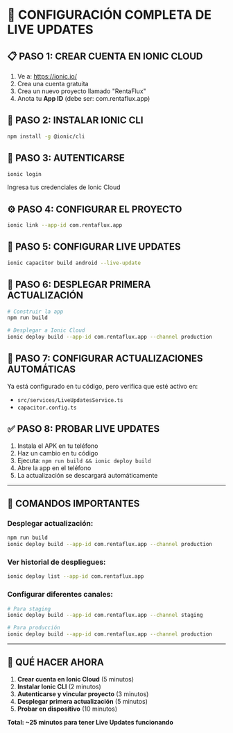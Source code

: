 # 🚀 CONFIGURACIÓN COMPLETA DE LIVE UPDATES

## 📋 PASO 1: CREAR CUENTA EN IONIC CLOUD

1. Ve a: https://ionic.io/
2. Crea una cuenta gratuita
3. Crea un nuevo proyecto llamado "RentaFlux"
4. Anota tu **App ID** (debe ser: com.rentaflux.app)

## 🔑 PASO 2: INSTALAR IONIC CLI

```bash
npm install -g @ionic/cli
```

## 🔐 PASO 3: AUTENTICARSE

```bash
ionic login
```
Ingresa tus credenciales de Ionic Cloud

## ⚙️ PASO 4: CONFIGURAR EL PROYECTO

```bash
ionic link --app-id com.rentaflux.app
```

## 📱 PASO 5: CONFIGURAR LIVE UPDATES

```bash
ionic capacitor build android --live-update
```

## 🚀 PASO 6: DESPLEGAR PRIMERA ACTUALIZACIÓN

```bash
# Construir la app
npm run build

# Desplegar a Ionic Cloud
ionic deploy build --app-id com.rentaflux.app --channel production
```

## 🔄 PASO 7: CONFIGURAR ACTUALIZACIONES AUTOMÁTICAS

Ya está configurado en tu código, pero verifica que esté activo en:
- `src/services/LiveUpdatesService.ts`
- `capacitor.config.ts`

## ✅ PASO 8: PROBAR LIVE UPDATES

1. Instala el APK en tu teléfono
2. Haz un cambio en tu código
3. Ejecuta: `npm run build && ionic deploy build`
4. Abre la app en el teléfono
5. La actualización se descargará automáticamente

---

## 🚨 COMANDOS IMPORTANTES

### Desplegar actualización:
```bash
npm run build
ionic deploy build --app-id com.rentaflux.app --channel production
```

### Ver historial de despliegues:
```bash
ionic deploy list --app-id com.rentaflux.app
```

### Configurar diferentes canales:
```bash
# Para staging
ionic deploy build --app-id com.rentaflux.app --channel staging

# Para producción
ionic deploy build --app-id com.rentaflux.app --channel production
```

---

## 🎯 QUÉ HACER AHORA

1. **Crear cuenta en Ionic Cloud** (5 minutos)
2. **Instalar Ionic CLI** (2 minutos)  
3. **Autenticarse y vincular proyecto** (3 minutos)
4. **Desplegar primera actualización** (5 minutos)
5. **Probar en dispositivo** (10 minutos)

**Total: ~25 minutos para tener Live Updates funcionando**